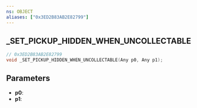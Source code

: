 ```yaml
---
ns: OBJECT
aliases: ["0x3ED2B83AB2E82799"]
---
```

## _SET_PICKUP_HIDDEN_WHEN_UNCOLLECTABLE

```c
// 0x3ED2B83AB2E82799
void _SET_PICKUP_HIDDEN_WHEN_UNCOLLECTABLE(Any p0, Any p1);
```

## Parameters
* **p0**: 
* **p1**: 

